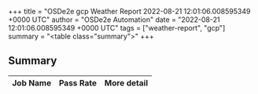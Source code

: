 +++
title = "OSDe2e gcp Weather Report 2022-08-21 12:01:06.008595349 +0000 UTC"
author = "OSDe2e Automation"
date = "2022-08-21 12:01:06.008595349 +0000 UTC"
tags = ["weather-report", "gcp"]
summary = "<table class=\"summary\"></table>"
+++
## Summary

| Job Name | Pass Rate | More detail |
|----------|-----------|-------------|




